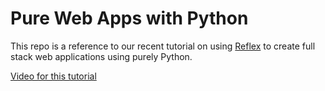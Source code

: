 # Pure Web Apps with Python

This repo is a reference to our recent tutorial on using [Reflex](https://reflex.dev) to create full stack web applications using purely Python.

[Video for this tutorial](https://youtu.be/ITOZkzjtjUA?si=M_3lrBWf3Bw7_2BP)
